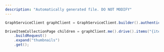 ```yaml
---
description: "Automatically generated file. DO NOT MODIFY"
---
```

<!-- markdownlint-disable MD041 -->

```java
GraphServiceClient graphClient = GraphServiceClient.builder().authenticationProvider( authProvider ).buildClient();

DriveItemCollectionPage children = graphClient.me().drive().items("{item-id}").children()
    .buildRequest()
    .expand("thumbnails")
    .get();
```
